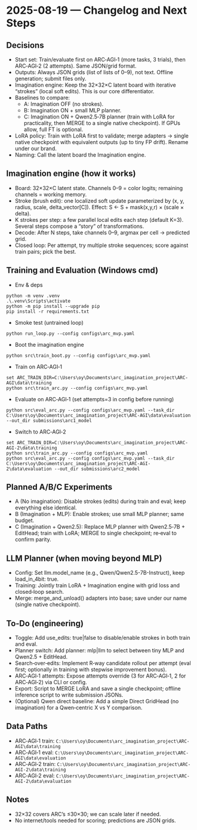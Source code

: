 # 2025-08-19 — Changelog and Next Steps

## Decisions
- Start set: Train/evaluate first on ARC‑AGI‑1 (more tasks, 3 trials), then ARC‑AGI‑2 (2 attempts). Same JSON/grid format.
- Outputs: Always JSON grids (list of lists of 0–9), not text. Offline generation; submit files only.
- Imagination engine: Keep the 32×32×C latent board with iterative “strokes” (local soft edits). This is our core differentiator.
- Baselines to compare:
  - A: Imagination OFF (no strokes).
  - B: Imagination ON + small MLP planner.
  - C: Imagination ON + Qwen2.5‑7B planner (train with LoRA for practicality, then MERGE to a single native checkpoint). If GPUs allow, full FT is optional.
- LoRA policy: Train with LoRA first to validate; merge adapters → single native checkpoint with equivalent outputs (up to tiny FP drift). Rename under our brand.
- Naming: Call the latent board the Imagination engine.

## Imagination engine (how it works)
- Board: 32×32×C latent state. Channels 0–9 = color logits; remaining channels = working memory.
- Stroke (brush edit): one localized soft update parameterized by (x, y, radius, scale, delta_vector[C]). Effect: S ← S + mask(x,y,r) × (scale × delta).
- K strokes per step: a few parallel local edits each step (default K=3). Several steps compose a “story” of transformations.
- Decode: After N steps, take channels 0–9, argmax per cell → predicted grid.
- Closed loop: Per attempt, try multiple stroke sequences; score against train pairs; pick the best.

## Training and Evaluation (Windows cmd)
- Env & deps
```
python -m venv .venv
.\.venv\Scripts\activate
python -m pip install --upgrade pip
pip install -r requirements.txt
```
- Smoke test (untrained loop)
```
python run_loop.py --config configs\arc_mvp.yaml
```
- Boot the imagination engine
```
python src\train_boot.py --config configs\arc_mvp.yaml
```
- Train on ARC‑AGI‑1
```
set ARC_TRAIN_DIR=C:\Users\oy\Documents\arc_imagination_project\ARC-AGI\data\training
python src\train_arc.py --config configs\arc_mvp.yaml
```
- Evaluate on ARC‑AGI‑1 (set attempts=3 in config before running)
```
python src\eval_arc.py --config configs\arc_mvp.yaml --task_dir C:\Users\oy\Documents\arc_imagination_project\ARC-AGI\data\evaluation --out_dir submissions\arc1_model
```
- Switch to ARC‑AGI‑2
```
set ARC_TRAIN_DIR=C:\Users\oy\Documents\arc_imagination_project\ARC-AGI-2\data\training
python src\train_arc.py --config configs\arc_mvp.yaml
python src\eval_arc.py --config configs\arc_mvp.yaml --task_dir C:\Users\oy\Documents\arc_imagination_project\ARC-AGI-2\data\evaluation --out_dir submissions\arc2_model
```

## Planned A/B/C Experiments
- A (No imagination): Disable strokes (edits) during train and eval; keep everything else identical.
- B (Imagination + MLP): Enable strokes; use small MLP planner; same budget.
- C (Imagination + Qwen2.5): Replace MLP planner with Qwen2.5‑7B + EditHead; train with LoRA; MERGE to single checkpoint; re‑eval to confirm parity.

## LLM Planner (when moving beyond MLP)
- Config: Set llm.model_name (e.g., Qwen/Qwen2.5-7B-Instruct), keep load_in_4bit: true.
- Training: Jointly train LoRA + Imagination engine with grid loss and closed‑loop search.
- Merge: merge_and_unload() adapters into base; save under our name (single native checkpoint).

## To‑Do (engineering)
- Toggle: Add use_edits: true|false to disable/enable strokes in both train and eval.
- Planner switch: Add planner: mlp|llm to select between tiny MLP and Qwen2.5 + EditHead.
- Search‑over‑edits: Implement R‑way candidate rollout per attempt (eval first; optionally in training with stepwise improvement bonus).
- ARC‑AGI‑1 attempts: Expose attempts override (3 for ARC‑AGI‑1, 2 for ARC‑AGI‑2) via CLI or config.
- Export: Script to MERGE LoRA and save a single checkpoint; offline inference script to write submission JSONs.
- (Optional) Qwen direct baseline: Add a simple Direct GridHead (no imagination) for a Qwen‑centric X vs Y comparison.

## Data Paths
- ARC‑AGI‑1 train: `C:\Users\oy\Documents\arc_imagination_project\ARC-AGI\data\training`
- ARC‑AGI‑1 eval: `C:\Users\oy\Documents\arc_imagination_project\ARC-AGI\data\evaluation`
- ARC‑AGI‑2 train: `C:\Users\oy\Documents\arc_imagination_project\ARC-AGI-2\data\training`
- ARC‑AGI‑2 eval: `C:\Users\oy\Documents\arc_imagination_project\ARC-AGI-2\data\evaluation`

## Notes
- 32×32 covers ARC’s ≤30×30; we can scale later if needed.
- No internet/tools needed for scoring; predictions are JSON grids.
